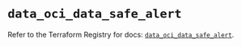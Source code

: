 # `data_oci_data_safe_alert`

Refer to the Terraform Registry for docs: [`data_oci_data_safe_alert`](https://registry.terraform.io/providers/hashicorp/oci/7.19.0/docs/data-sources/data_safe_alert).
